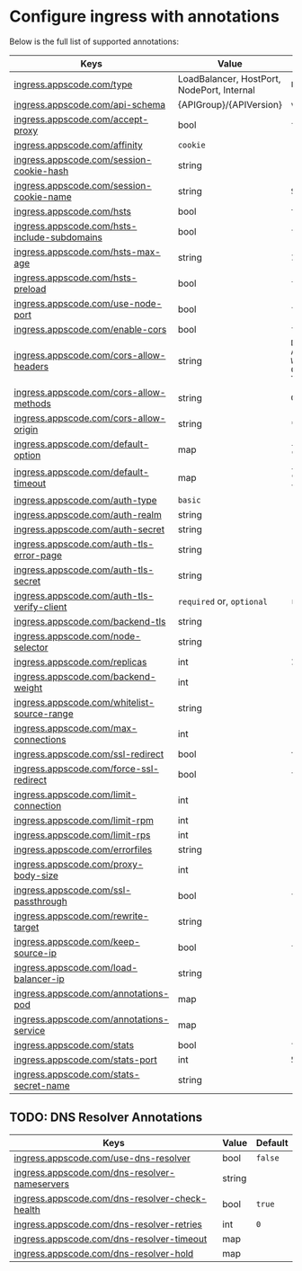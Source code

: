 # Configure ingress with annotations

Below is the full list of supported annotations:

|  Keys  |   Value   |  Default |
|--------|-----------|----------|
| [ingress.appscode.com/type](/docs/concepts/README.md) | LoadBalancer, HostPort, NodePort, Internal | `LoadBalancer` |
| [ingress.appscode.com/api-schema](/docs/concepts/overview.md) | {APIGroup}/{APIVersion} | `voyager.appscode.com/v1beta1` |
| [ingress.appscode.com/accept-proxy](accept-proxy.md) | bool | `false` |
| [ingress.appscode.com/affinity](/docs/guides/ingress/http/sticky-session.md) | `cookie` | |
| [ingress.appscode.com/session-cookie-hash](/docs/guides/ingress/http/sticky-session.md) | string | |
| [ingress.appscode.com/session-cookie-name](/docs/guides/ingress/http/sticky-session.md) | string | `SERVERID` |
| [ingress.appscode.com/hsts](/docs/guides/ingress/http/hsts.md) | bool | `true` |
| [ingress.appscode.com/hsts-include-subdomains](/docs/guides/ingress/http/hsts.md) | bool | `false` |
| [ingress.appscode.com/hsts-max-age](/docs/guides/ingress/http/hsts.md) | string | `15768000` |
| [ingress.appscode.com/hsts-preload](/docs/guides/ingress/http/hsts.md) | bool | `false` |
| [ingress.appscode.com/use-node-port](/docs/concepts/ingress-types/nodeport.md) | bool | `false` |
| [ingress.appscode.com/enable-cors](/docs/guides/ingress/http/cors.md) | bool | `false` |
| [ingress.appscode.com/cors-allow-headers](/docs/guides/ingress/http/cors.md) | string | `DNT,X-CustomHeader,Keep-Alive,User-Agent,X-Requested-With,If-Modified-Since,Cache-Control,Content-Type,Authorization` |
| [ingress.appscode.com/cors-allow-methods](/docs/guides/ingress/http/cors.md) | string | `GET,PUT,POST,DELETE,PATCH,OPTIONS` |
| [ingress.appscode.com/cors-allow-origin](/docs/guides/ingress/http/cors.md) | string | `*` |
| [ingress.appscode.com/default-option](default-options.md) | map | `{"http-server-close": "true", "dontlognull": "true"}` |
| [ingress.appscode.com/default-timeout](default-timeouts.md) | map | `{"connect": "50s", "server": "50s", "client": "50s", "client-fin": "50s", "tunnel": "50s"}` |
| [ingress.appscode.com/auth-type](/docs/guides/ingress/security/basic-auth.md) | `basic` | |
| [ingress.appscode.com/auth-realm](/docs/guides/ingress/security/basic-auth.md) | string | |
| [ingress.appscode.com/auth-secret](/docs/guides/ingress/security/basic-auth.md) | string | |
| [ingress.appscode.com/auth-tls-error-page](/docs/guides/ingress/security/tls-auth.md) | string | |
| [ingress.appscode.com/auth-tls-secret](/docs/guides/ingress/security/tls-auth.md) | string | |
| [ingress.appscode.com/auth-tls-verify-client](/docs/guides/ingress/security/tls-auth.md) | `required` or, `optional` | `required` |
| [ingress.appscode.com/backend-tls](/docs/guides/ingress/tls/backend-tls.md) | string | |
| [ingress.appscode.com/node-selector](/docs/guides/ingress/pod-placement.md) | string | |
| [ingress.appscode.com/replicas](/docs/guides/ingress/scaling.md) | int | `1` |
| [ingress.appscode.com/backend-weight](/docs/guides/ingress/http/blue-green-deployment.md) | int | |
| [ingress.appscode.com/whitelist-source-range](whitelist.md) | string | |
| [ingress.appscode.com/max-connections](max-connections.md) | int | |
| [ingress.appscode.com/ssl-redirect](ssl-redirect.md) | bool | `true` |
| [ingress.appscode.com/force-ssl-redirect](ssl-redirect.md) | bool | `false` |
| [ingress.appscode.com/limit-connection](rate-limit.md) | int | |
| [ingress.appscode.com/limit-rpm](rate-limit.md) | int | |
| [ingress.appscode.com/limit-rps](rate-limit.md) | int | |
| [ingress.appscode.com/errorfiles](error-files.md) | string | |
| [ingress.appscode.com/proxy-body-size](body-size.md) | int | |
| [ingress.appscode.com/ssl-passthrough](ssl-passthrough.md) | bool | `false` |
| [ingress.appscode.com/rewrite-target](rewrite-target.md) | string | |
| [ingress.appscode.com/keep-source-ip](keep-source-ip.md) | bool | `false` |
| [ingress.appscode.com/load-balancer-ip](loadbalancer-ip.md) | string | |
| [ingress.appscode.com/annotations-pod](pod-annotations.md) | map | |
| [ingress.appscode.com/annotations-service](service-annotations.md) | map | |
| [ingress.appscode.com/stats](/docs/guides/ingress/monitoring/stats.md) | bool | `false` |
| [ingress.appscode.com/stats-port](/docs/guides/ingress/monitoring/stats.md) | int | `56789` |
| [ingress.appscode.com/stats-secret-name](/docs/guides/ingress/monitoring/stats.md) | string | |

## TODO: DNS Resolver Annotations

|  Keys  |   Value   |  Default |
|--------|-----------|----------|
| [ingress.appscode.com/use-dns-resolver]() | bool | `false` |
| [ingress.appscode.com/dns-resolver-nameservers]() | string | |
| [ingress.appscode.com/dns-resolver-check-health]() | bool | `true` |
| [ingress.appscode.com/dns-resolver-retries]() | int | `0` |
| [ingress.appscode.com/dns-resolver-timeout]() | map | |
| [ingress.appscode.com/dns-resolver-hold]() | map | |
